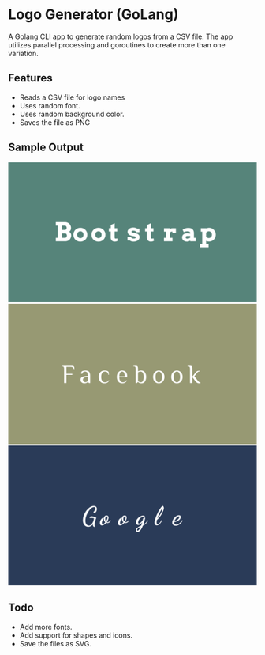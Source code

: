 # Logo Generator (GoLang)

A Golang CLI app to generate random logos from a CSV file. The app utilizes parallel processing and goroutines to create more than one variation.

## Features

* Reads a CSV file for logo names
* Uses random font.
* Uses random background color.
* Saves the file as PNG

## Sample Output

![Bootstrap Logo](samples/Bootstrap.png)
![Facebook Logo](samples/Facebook.png)
![Google Logo](samples/Google.png)

## Todo

* Add more fonts.
* Add support for shapes and icons.
* Save the files as SVG.